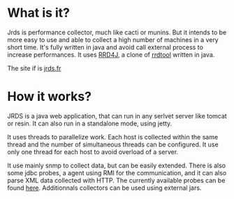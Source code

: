 What is it?
=============

Jrds is performance collector, much like cacti or munins. But it intends to be more easy to use and able to collect a high
number of machines in a very short time. It's fully written in java and avoid call external process to increase
performances. It uses [RRD4J](http://code.google.com/p/rrd4j/), a clone of [rrdtool](http://oss.oetiker.ch/rrdtool/|)
written in java.

The site if is [jrds.fr](http://jrds.fr)

How it works?
=============

JRDS is a java web application, that can run in any serlvet server like tomcat or resin. It can also run in a standalone
mode, using jetty.

It uses threads to parallelize work. Each host is collected within the same thread and the number of simultaneous threads
can be configured. It use only one thread for each host to avoid overload of a server.

It use mainly snmp to collect data, but can be easily extended. There is also some jdbc probes, a agent using RMI for the
communication, and it can also parse XML data collected with HTTP. The currently available probes can be found
[here](http://jrds.fr/sourcetype/start). Additionnals collectors can be used using external jars.
